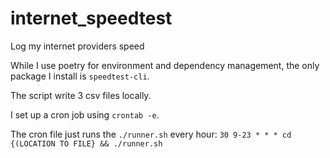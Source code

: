 # internet_speedtest
Log my internet providers speed

While I use poetry for environment and dependency management, the only package I install is `speedtest-cli`.

The script write 3 csv files locally.

I set up a cron job using `crontab -e`.

The cron file just runs the `./runner.sh` every hour:
`30 9-23 * * * cd {(LOCATION TO FILE} && ./runner.sh`
